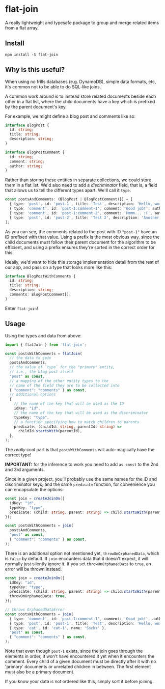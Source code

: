 # flat-join

A really lightweight and typesafe package to group and merge related items
from a flat array.

## Install

```
npm install -S flat-join
```

## Why is this useful?

When using no frills databases (e.g. DynamoDB), simple data formats, etc, it's
common not to be able to do SQL-like joins.

A common work around is to instead store related documents beside each other in a
flat list, where the child documents have a key which is prefixed by the parent
document's key.

For example, we might define a blog post and comments like so:

```ts
interface BlogPost {
  id: string;
  title: string;
  description: string;
}

interface BlogPostComment {
  id: string;
  comment: string;
  author: string;
}
```

Rather than storing these entities in separate collections, we could store them
in a flat list. We'd also need to add a _discriminator_ field, that is, a field
that allows us to tell the different types apart. We'll call it `type`.

```ts
const postsAndComments: (BlogPost | BlogPostComment)[] = [
  { type: 'post', id: 'post-1', title: 'Test', description: 'Hello, world!' },
  { type: 'comment', id: 'post-1:comment-1', comment: 'Good job!', author: 'Dave' },
  { type: 'comment', id: 'post-1:comment-2', comment: 'Hmmm... :(', author: 'Bob' },
  { type: 'post', id: 'post-2', title: 'Test 2', description: 'Another test!' },
];
```

As you can see, the comments related to the post with ID `"post-1"` have an ID
prefixed with that value. Using a prefix is the most obvious way, since the child
documents must follow their parent document for the algorithm to be efficient, 
and using a prefix ensures they're sorted in the correct order for this.

Ideally, we'd want to hide this storage implementation detail from the rest of our
app, and pass on a type that looks more like this:

```ts
interface BlogPostWithComments {
  id: string;
  title: string;
  description: string;
  comments: BlogPostComment[];
}
```

Enter `flat-join`!

## Usage

Using the types and data from above:

```ts
import { flatJoin } from 'flat-join';

const postsWithComments = flatJoin(
  // the data to join
  postsAndComments,
  // the value of `type` for the "primary" entity,
  // i.e., the blog post itself
  "post" as const,
  // a mapping of the other entity types to the
  // name of the field they are to be collected into
  { "comment": "comments" } as const,
  // additional options
  {
    // the name of the key that will be used as the ID
    idKey: "id",
    // the name of the key that will be used as the discriminator
    typeKey: "type",
    // a function specifying how to match children to parents
    predicate: (childId: string, parentId: string) =>
      childId.startsWith(parentId),
  },
);
```

The _really_ cool part is that `postsWithComments` will auto-magically
have the correct type!

**IMPORTANT:** for the inference to work you need to add `as const`
to the 2nd and 3rd arguments.

Since in a given project, you'll probably use the same names for the
ID and discriminator keys, and the same `predicate` function, for
convenience you can encapsulate the options:

```ts
const join = createJoinOn({
  idKey: "id",
  typeKey: "type",
  predicate: (child: string, parent: string) => child.startsWith(parent),
});

const postsWithComments = join(
  postsAndComments,
  "post" as const,
  { "comment": "comments" } as const,
);
```

There is an additional option not mentioned yet, `throwOnOrphanedData`,
which is `false` by default. If `join` encounters data that it doesn't expect,
it will normally just silently ignore it. If you set `throwOnOrphanedData` to
`true`, an error will be thrown instead.

```ts
const join = createJoinOn({
  idKey: "id",
  typeKey: "type",
  predicate: (child: string, parent: string) => child.startsWith(parent),
  throwOnOrphanedData: true,
});

// throws OrphanedDataError
const postsWithComments = join(
  { type: 'comment', id: 'post-1:comment-1', comment: 'Good job!', author: 'Dave' },
  { type: 'post', id: 'post-1', title: 'Test', description: 'Hello, world!' },
  { type: 'cat', id: 'cat-1', name: 'Socks' },
  "post" as const,
  { "comment": "comments" } as const,
);
```

Note that even though `post-1` exists, since the join goes through the elements
in order, it won't have encountered it yet when it encounters the comment.
Every child of a given document must be directly after it with no 'primary'
documents or unrelated children in between. The first element must also be
a primary document.

If you know your data is not ordered like this, simply sort it before joining.

